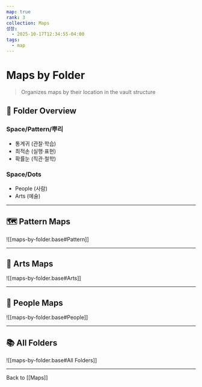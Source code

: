 ```yaml
---
map: true
rank: 3
collection: Maps
성장:
  - 2025-10-17T12:34:55-04:00
tags:
  - map
---
```


# Maps by Folder

> Organizes maps by their location in the vault structure

## 📂 Folder Overview

### Space/Pattern/뿌리
- 통계귀 (관찰·학습)  
- 최적손 (실행·표현)
- 확률눈 (직관·철학)
### Space/Dots
- People (사람)
- Arts (예술)

---

## 🗺️ Pattern Maps

![[maps-by-folder.base#Pattern]]

---

## 🎨 Arts Maps

![[maps-by-folder.base#Arts]]

---

## 👥 People Maps

![[maps-by-folder.base#People]]

---

## 📚 All Folders

![[maps-by-folder.base#All Folders]]

---

Back to [[Maps]]
